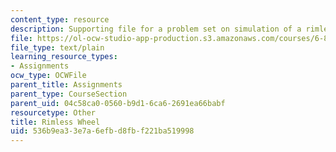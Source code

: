 ```yaml
---
content_type: resource
description: Supporting file for a problem set on simulation of a rimless wheel.
file: https://ol-ocw-studio-app-production.s3.amazonaws.com/courses/6-832-underactuated-robotics-spring-2009/536b9ea33e7a6efbd8fbf221ba519998_rimlessWheel.m
file_type: text/plain
learning_resource_types:
- Assignments
ocw_type: OCWFile
parent_title: Assignments
parent_type: CourseSection
parent_uid: 04c58ca0-0560-b9d1-6ca6-2691ea66babf
resourcetype: Other
title: Rimless Wheel
uid: 536b9ea3-3e7a-6efb-d8fb-f221ba519998
---
```

